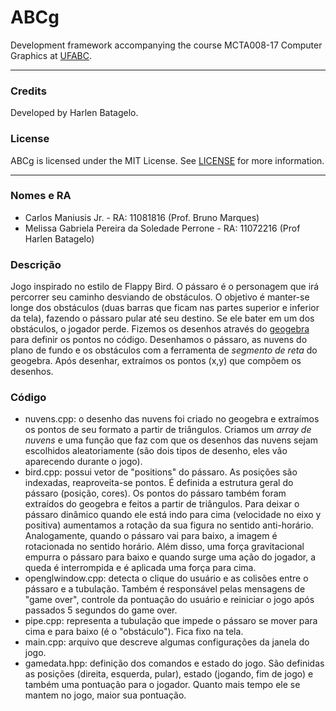 ABCg
======

Development framework accompanying the course MCTA008-17 Computer Graphics at [UFABC](https://www.ufabc.edu.br/).

----

### Credits

Developed by Harlen Batagelo.

### License

ABCg is licensed under the MIT License. See [LICENSE](https://github.com/hbatagelo/abcg/blob/main/LICENSE) for more information.

----

### Nomes e RA
* Carlos Maniusis Jr. - RA: 11081816 (Prof. Bruno Marques)
* Melissa Gabriela Pereira da Soledade Perrone - RA: 11072216 (Prof Harlen Batagelo)

### Descrição

Jogo inspirado no estilo de Flappy Bird. O pássaro é o personagem que irá percorrer seu caminho desviando de obstáculos. O objetivo é manter-se longe dos obstáculos (duas barras que ficam nas partes superior e inferior da tela), fazendo o pássaro pular até seu destino. Se ele bater em um dos obstáculos, o jogador perde.
Fizemos os desenhos através do [geogebra](https://www.geogebra.org/calculator) para definir os pontos no código. Desenhamos o pássaro, as nuvens do plano de fundo e os obstáculos com a ferramenta de *segmento de reta* do geogebra. Após desenhar, extraímos os pontos (x,y) que compõem os desenhos. 

### Código

* nuvens.cpp: o desenho das nuvens foi criado no geogebra e extraímos os pontos de seu formato a partir de triângulos. Criamos um *array de nuvens* e uma função que faz com que os desenhos das nuvens sejam escolhidos aleatoriamente (são dois tipos de desenho, eles vão aparecendo durante o jogo). 
* bird.cpp: possui vetor de "positions" do pássaro. As posições são indexadas, reaproveita-se pontos. É definida a estrutura geral do pássaro (posição, cores). Os pontos do pássaro também foram extraídos do geogebra e feitos a partir de triângulos. Para deixar o pássaro dinâmico quando ele está indo para cima (velocidade no eixo y positiva) aumentamos a rotação da sua figura no sentido anti-horário. Analogamente, quando o pássaro vai para baixo, a imagem é rotacionada no sentido horário. Além disso, uma força gravitacional empurra o pássaro para baixo e quando surge uma ação do jogador, a queda é interrompida e é aplicada uma força para cima.
* openglwindow.cpp: detecta o clique do usuário e as colisões entre o pássaro e a tubulação. Também é responsável pelas mensagens de "game over", controle da pontuação do usuário e reiniciar o jogo após passados 5 segundos do game over.
* pipe.cpp: representa a tubulação que impede o pássaro se mover para cima e para baixo (é o "obstáculo"). Fica fixo na tela. 
* main.cpp: arquivo que descreve algumas configurações da janela do jogo.
* gamedata.hpp: definição dos comandos e estado do jogo. São definidas as posições (direita, esquerda, pular), estado (jogando, fim de jogo) e também uma pontuação para o jogador. Quanto mais tempo ele se mantem no jogo, maior sua pontuação.
